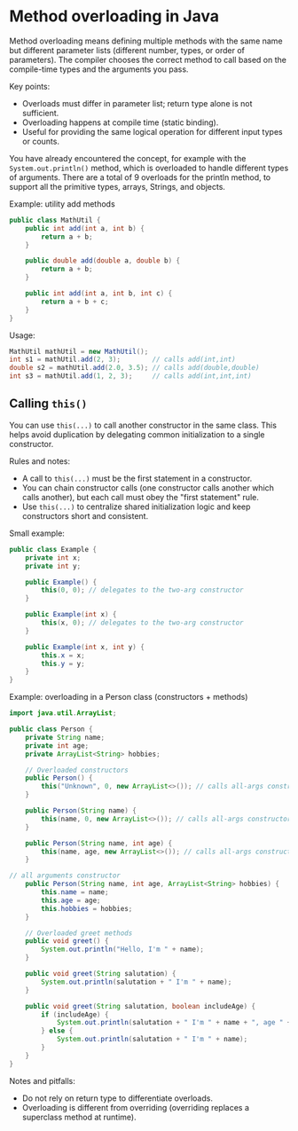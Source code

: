 # Method overloading in Java

Method overloading means defining multiple methods with the same name but different parameter lists (different number, types, or order of parameters). The compiler chooses the correct method to call based on the compile-time types and the arguments you pass.

Key points:
- Overloads must differ in parameter list; return type alone is not sufficient.
- Overloading happens at compile time (static binding).
- Useful for providing the same logical operation for different input types or counts.

You have already encountered the concept, for example with the `System.out.println()` method, which is overloaded to handle different types of arguments. There are a total of 9 overloads for the println method, to support all the primitive types, arrays, Strings, and objects.


Example: utility add methods
```java
public class MathUtil {
    public int add(int a, int b) {
        return a + b;
    }

    public double add(double a, double b) {
        return a + b;
    }

    public int add(int a, int b, int c) {
        return a + b + c;
    }
}
```

Usage:

```java
MathUtil mathUtil = new MathUtil();
int s1 = mathUtil.add(2, 3);        // calls add(int,int)
double s2 = mathUtil.add(2.0, 3.5); // calls add(double,double)
int s3 = mathUtil.add(1, 2, 3);     // calls add(int,int,int)
```

## Calling `this()`

You can use `this(...)` to call another constructor in the same class. This helps avoid duplication by delegating common initialization to a single constructor.

Rules and notes:
- A call to `this(...)` must be the first statement in a constructor.
- You can chain constructor calls (one constructor calls another which calls another), but each call must obey the "first statement" rule.
- Use `this(...)` to centralize shared initialization logic and keep constructors short and consistent.

Small example:

```java
public class Example {
    private int x;
    private int y;

    public Example() {
        this(0, 0); // delegates to the two-arg constructor
    }

    public Example(int x) {
        this(x, 0); // delegates to the two-arg constructor
    }

    public Example(int x, int y) {
        this.x = x;
        this.y = y;
    }
}
```

Example: overloading in a Person class (constructors + methods)
```java
import java.util.ArrayList;

public class Person {
    private String name;
    private int age;
    private ArrayList<String> hobbies;

    // Overloaded constructors
    public Person() {
        this("Unknown", 0, new ArrayList<>()); // calls all-args constructor below with some default values
    }

    public Person(String name) {
        this(name, 0, new ArrayList<>()); // calls all-args constructor below with some default values
    }

    public Person(String name, int age) {
        this(name, age, new ArrayList<>()); // calls all-args constructor below with some default values
    }

// all arguments constructor
    public Person(String name, int age, ArrayList<String> hobbies) {
        this.name = name;
        this.age = age;
        this.hobbies = hobbies;
    }

    // Overloaded greet methods
    public void greet() {
        System.out.println("Hello, I'm " + name);
    }

    public void greet(String salutation) {
        System.out.println(salutation + " I'm " + name);
    }

    public void greet(String salutation, boolean includeAge) {
        if (includeAge) {
            System.out.println(salutation + " I'm " + name + ", age " + age);
        } else {
            System.out.println(salutation + " I'm " + name);
        }
    }
}
```

Notes and pitfalls:
- Do not rely on return type to differentiate overloads.
- Overloading is different from overriding (overriding replaces a superclass method at runtime).